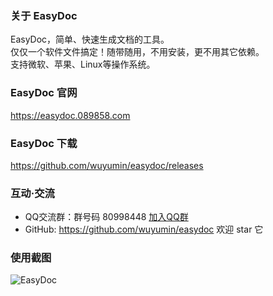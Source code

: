 ### 关于 EasyDoc

EasyDoc，简单、快速生成文档的工具。  
仅仅一个软件文件搞定！随带随用，不用安装，更不用其它依赖。  
支持微软、苹果、Linux等操作系统。

### EasyDoc 官网

<https://easydoc.089858.com>

### EasyDoc 下载

<https://github.com/wuyumin/easydoc/releases>

### 互动·交流

- QQ交流群：群号码 80998448 [加入QQ群](https://shang.qq.com/wpa/qunwpa?idkey=e8c0258f779fa73a7d503871d2ff0f8da5698233b79f4e29836471a1d7491494)
- GitHub: <https://github.com/wuyumin/easydoc> 欢迎 star 它

### 使用截图
![EasyDoc](https://easydoc.089858.com/static/EasyDoc.gif)